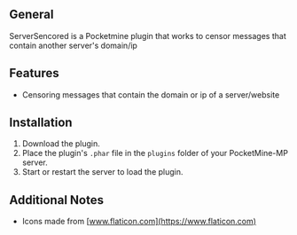 ## General
ServerSencored is a Pocketmine plugin that works to censor messages that contain another server's domain/ip

## Features
- Censoring messages that contain the domain or ip of a server/website

## Installation
1. Download the plugin.
2. Place the plugin's `.phar` file in the `plugins` folder of your PocketMine-MP server.
3. Start or restart the server to load the plugin.

## Additional Notes
- Icons made from [www.flaticon.com](https://www.flaticon.com)
